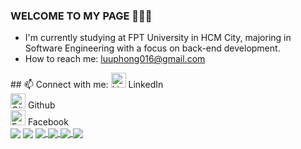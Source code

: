 ### WELCOME TO MY PAGE 👋👋👋
<ul>
  <li>
    I'm currently studying at FPT University in HCM City, majoring in Software Engineering with a focus on back-end development.
  </li>
  <li>
    How to reach me: <a href="mailto:luuphong016@gmail.com" target="_blank">luuphong016@gmail.com</a>
  </li>
</ul>
## 📫 Connect with me: 

<!--[![LinkedIn](https://upload.wikimedia.org/wikipedia/commons/c/ca/LinkedIn_logo_initials.png)](https://www.linkedin.com/in/phongluuu/)-->
<a href="https://www.linkedin.com/in/phongluuu/" style="text-decoration: none;">
  <img src="https://upload.wikimedia.org/wikipedia/commons/c/ca/LinkedIn_logo_initials.png" alt="LinkedIn" style="width: 24px; height: 24px;" />
  <span>LinkedIn</span>
</a>
<br/>
<!--[![GitHub](https://i.stack.imgur.com/tskMh.png)](https://github.com/phonggluu/)-->
<a href="https://github.com/PhonggLuu/" style="text-decoration: none;">
  <img src="https://github.githubassets.com/images/modules/logos_page/GitHub-Mark.png" alt="Github" style="width: 24px; height: 24px;" />
  <span>Github</span>
</a>
<br/>

<a href="https://www.facebook.com/profile.php?id=100094463646315" style="text-decoration: none;">
  <img src="[https://github.githubassets.com/images/modules/logos_page/GitHub-Mark.png](https://thumbs.dreamstime.com/b/facebook-logo-vector-eps-file-squared-coloured-easily-editable-have-white-background-high-resolution-255556941.jpg)" alt="Facebook" style="width: 24px; height: 24px;" />
  <span>Facebook</span>
</a>
<br/>

<img align="center" src="https://github-readme-stats-git-masterrstaa-rickstaa.vercel.app/api?username=phonggluu&show_icons=true&theme=tokyonight&hide=contribs,prs,issues" />
<img align="center" src="https://github-readme-stats.vercel.app/api/top-langs/?username=phonggluu&layout=compact&theme=buefy&hide_border=true" />

<a href="https://github.com/PhonggLuu/BirdFarmShop">
  <!-- Change the `github-readme-stats.anuraghazra1.vercel.app` to `github-readme-stats.vercel.app`  -->
  <img align="center" src="https://github-readme-stats.anuraghazra1.vercel.app/api/pin/?username=phonggluu&repo=BirdFarmShop&theme=highcontrast" />
</a>    
<a href="https://github.com/PhonggLuu/RunningRace">
  <!-- Change the `github-readme-stats.anuraghazra1.vercel.app` to `github-readme-stats.vercel.app`  -->
  <img align="center" src="https://github-readme-stats.anuraghazra1.vercel.app/api/pin/?username=phonggluu&repo=RunningRace&theme=cobalt" />
</a>

<a href="https://github.com/PhonggLuu/FlowerReview">
  <!-- Change the `github-readme-stats.anuraghazra1.vercel.app` to `github-readme-stats.vercel.app`  -->
  <img align="center" src="https://github-readme-stats.anuraghazra1.vercel.app/api/pin/?username=phonggluu&repo=FlowerReview&theme=onedark" />
</a>    
<a href="https://github.com/PhonggLuu/BadmintonCourtBooking">
  <!-- Change the `github-readme-stats.anuraghazra1.vercel.app` to `github-readme-stats.vercel.app`  -->
  <img align="center" src="https://github-readme-stats.anuraghazra1.vercel.app/api/pin/?username=phonggluu&repo=BadmintonCourtBooking&theme=dark" />
</a>
